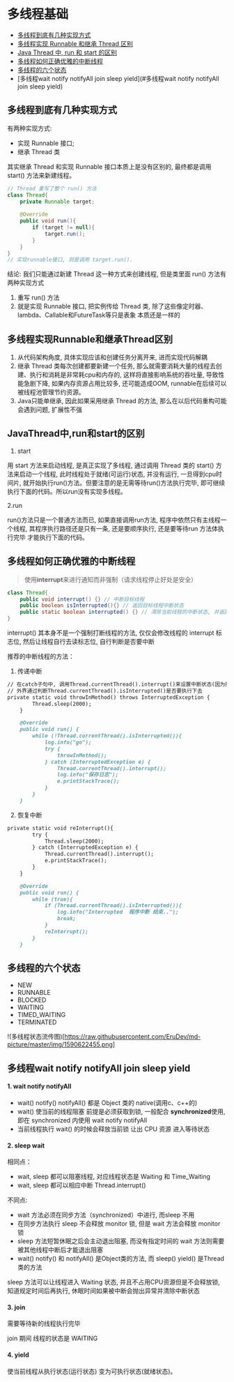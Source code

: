 # 多线程基础

* [多线程到底有几种实现方式](#多线程到底有几种实现方式)
* [多线程实现 Runnable 和继承 Thread 区别](#多线程实现Runnable和继承Thread区别)
* [Java Thread 中, run 和 start 的区别](#JavaThread中,run和start的区别)
* [多线程如何正确优雅的中断线程](#多线程如何正确优雅的中断线程)
* [多线程的六个状态](#多线程的六个状态)
* [多线程wait notify notifyAll join sleep yield](#多线程wait notify notifyAll join sleep yield)

## 多线程到底有几种实现方式

有两种实现方式:

- 实现 Runnable 接口;
- 继承 Thread 类

其实继承 Thread 和实现 Runnable 接口本质上是没有区别的, 最终都是调用 start() 方法来新建线程。

```java
// Thread 重写了整个 run() 方法
class Thread{
    private Runnable target;
    
    @Override
    public void run(){
        if (target != null){
            target.run();
        }
    }
}
// 实现runnable接口, 则是调用 target.run().
```

结论: 我们只能通过新建 Thread 这一种方式来创建线程, 但是类里面 run() 方法有两种实现方式
1. 重写 run() 方法
2. 就是实现 Runnable 接口, 把实例传给 Thread 类, 除了这些像定时器、lambda、Callable和FutureTask等只是表象 本质还是一样的

## 多线程实现Runnable和继承Thread区别

1. 从代码架构角度, 具体实现应该和创建任务分离开来, 进而实现代码解耦
2. 继承 Thread 类每次创建都要新建一个任务, 那么就需要消耗大量的线程去创建、执行和消耗是非常耗cpu和内存的, 这样将直接影响系统的吞吐量, 
导致性能急剧下降, 如果内存资源占用比较多, 还可能造成OOM, runnable在后续可以被线程池管理节约资源。
3. Java只能单继承, 因此如果采用继承 Thread 的方法, 那么在以后代码重构可能会遇到问题, 扩展性不强

## JavaThread中,run和start的区别

1. start

用 start 方法来启动线程, 是真正实现了多线程, 通过调用 Thread 类的 start() 方法来启动一个线程, 此时线程处于就绪(可运行)状态, 并没有运行,
一旦得到cpu时间片, 就开始执行run()方法。但要注意的是无需等待run()方法执行完毕, 即可继续执行下面的代码。所以run没有实现多线程。

2.run

run()方法只是一个普通方法而已, 如果直接调用run方法, 程序中依然只有主线程一个线程, 其程序执行路径还是只有一条, 还是要顺序执行, 还是要等待run
方法体执行完毕 才能执行下面的代码。

## 多线程如何正确优雅的中断线程

>使用**interrupt**来进行通知而非强制（请求线程停止好处是安全）

```java
class Thread{
    public void interrupt() {} // 中断目标线程
    public boolean isInterrupted(){} // 返回目标线程中断状态
    public static boolean interrupted() {} // 清除当前线程的中断状态, 并返回它之前的值
}
```

interrupt() 其本身不是一个强制打断线程的方法, 仅仅会修改线程的 interrupt 标志位, 然后让线程自行去读标志位, 自行判断是否要中断

推荐的中断线程的方法：

1. 传递中断
```markdown
// 在catch子句中, 调用Thread.currentThread().interrupt()来设置中断状态(因为抛出异常后中断状态被清除)
// 外界通过判断Thread.currentThread().isInterrupted()是否要执行下去
private static void throwInMethod() throws InterruptedException {
        Thread.sleep(2000);
    }

    @Override
    public void run() {
        while (!Thread.currentThread().isInterrupted()){
            log.info("go");
            try {
                throwInMethod();
            } catch (InterruptedException e) {
                Thread.currentThread().interrupt();
                log.info("保存日志");
                e.printStackTrace();
            }
        }
    }
```
    
2. 恢复中断
```markdown
private static void reInterrupt(){
        try {
            Thread.sleep(2000);
        } catch (InterruptedException e) {
            Thread.currentThread().interrupt();
            e.printStackTrace();
        }
    }

    @Override
    public void run() {
        while (true){
            if (Thread.currentThread().isInterrupted()){
                log.info("Interrupted  程序中断 结束..");
                break;
            }
            reInterrupt();
        }
    }
```

## 多线程的六个状态

- NEW
- RUNNABLE
- BLOCKED
- WAITING
- TIMED_WAITING
- TERMINATED

!(多线程状态流传图)[https://raw.githubusercontent.com/EruDev/md-picture/master/img/1590622455.png]

## 多线程wait notify notifyAll join sleep yield

#### 1. wait notify notifyAll

- wait() notify() notifyAll() 都是 Object 类的 native(调用c、c++的)
- wait() 使当前的线程阻塞 前提是必须获取到锁, 一般配合 **synchronized**使用, 即在 synchronized 内使用 wait notify notifyAll
- 当前线程执行 wait() 的时候会释放当前锁 让出 CPU 资源 进入等待状态

#### 2. sleep wait

相同点：
- wait, sleep 都可以阻塞线程, 对应线程状态是 Waiting 和 Time_Waiting
- wait, sleep 都可以相应中断 Thread.interrupt()

不同点:
- wait 方法必须在同步方法（synchronized）中进行, 而sleep 不用
- 在同步方法执行 sleep 不会释放 monitor 锁, 但是 wait 方法会释放 monitor 锁
- sleep 方法短暂休眠之后会主动退出阻塞, 而没有指定时间的 wait 方法则需要被其他线程中断后才能退出阻塞
- wait() notify() 和 notifyAll() 是Object类的方法, 而 sleep() yield() 是Thread类的方法

sleep 方法可以让线程进入 Waiting 状态, 并且不占用CPU资源但是不会释放锁, 知道规定时间后再执行, 休眠时间如果被中断会抛出异常并清除中断状态

#### 3. join 

需要等待新的线程执行完毕

join 期间 线程的状态是 WAITING

#### 4. yield

使当前线程从执行状态(运行状态) 变为可执行状态(就绪状态)。
